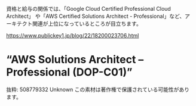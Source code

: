 資格と給与の関係では、「Google Cloud Certified Professional Cloud Architect」
や「AWS Certified Solutions Architect - Professional」など、アーキテクト関連が上位になっているところが目立ちます。

https://www.publickey1.jp/blog/22/18200023706.html


# “AWS Solutions Architect – Professional (DOP-C01)”

抜粋:
508779332
Unknown
この素材は著作権で保護されている可能性があります。
